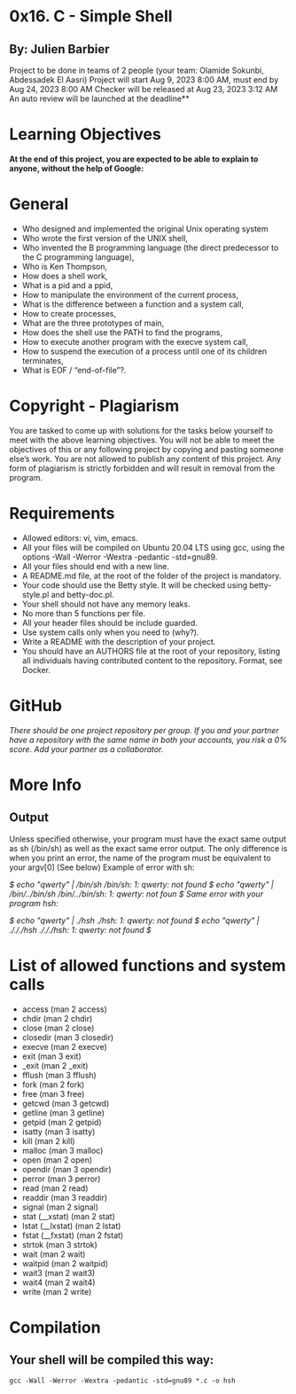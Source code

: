 # 0x16. C - Simple Shell
## By: Julien Barbier
 Project to be done in teams of 2 people (your team: Olamide Sokunbi, Abdessadek El Aasri)
 Project will start Aug 9, 2023 8:00 AM, must end by Aug 24, 2023 8:00 AM
 Checker will be released at Aug 23, 2023 3:12 AM
 An auto review will be launched at the deadline**

# Learning Objectives
**At the end of this project, you are expected to be able to explain to anyone, without the help of Google:**

# General
- Who designed and implemented the original Unix operating system
- Who wrote the first version of the UNIX shell,
- Who invented the B programming language (the direct predecessor to the C programming language),
- Who is Ken Thompson,
- How does a shell work,
- What is a pid and a ppid,
- How to manipulate the environment of the current process,
- What is the difference between a function and a system call,
- How to create processes,
- What are the three prototypes of main,
- How does the shell use the PATH to find the programs,
- How to execute another program with the execve system call,
- How to suspend the execution of a process until one of its children terminates,
- What is EOF / “end-of-file”?.

# Copyright - Plagiarism
You are tasked to come up with solutions for the tasks below yourself to meet with the above learning objectives.
You will not be able to meet the objectives of this or any following project by copying and pasting someone else’s work.
You are not allowed to publish any content of this project.
Any form of plagiarism is strictly forbidden and will result in removal from the program.

# Requirements
- Allowed editors: vi, vim, emacs.
- All your files will be compiled on Ubuntu 20.04 LTS using gcc, using the options -Wall -Werror -Wextra -pedantic -std=gnu89.
- All your files should end with a new line.
- A README.md file, at the root of the folder of the project is mandatory.
- Your code should use the Betty style. It will be checked using betty-style.pl and betty-doc.pl.
- Your shell should not have any memory leaks.
- No more than 5 functions per file.
- All your header files should be include guarded.
- Use system calls only when you need to (why?).
- Write a README with the description of your project.
- You should have an AUTHORS file at the root of your repository, listing all individuals having contributed content to the repository. Format, see Docker.

# GitHub
*There should be one project repository per group. If you and your partner have a repository with the same name in both your accounts, you risk a 0% score. Add your partner as a collaborator.*

# More Info
## Output
Unless specified otherwise, your program must have the exact same output as sh (/bin/sh) as well as the exact same error output.
The only difference is when you print an error, the name of the program must be equivalent to your argv[0] (See below)
Example of error with sh:

*$ echo "qwerty" | /bin/sh
/bin/sh: 1: qwerty: not found
$ echo "qwerty" | /bin/../bin/sh
/bin/../bin/sh: 1: qwerty: not foun*
*$
Same error with your program hsh:*

*$ echo "qwerty" | ./hsh
./hsh: 1: qwerty: not found
$ echo "qwerty" | ./././hsh
./././hsh: 1: qwerty: not found
$*

# List of allowed functions and system calls
- access (man 2 access)
- chdir (man 2 chdir)
- close (man 2 close)
- closedir (man 3 closedir)
- execve (man 2 execve)
- exit (man 3 exit)
- _exit (man 2 _exit)
- fflush (man 3 fflush)
- fork (man 2 fork)
- free (man 3 free)
- getcwd (man 3 getcwd)
- getline (man 3 getline)
- getpid (man 2 getpid)
- isatty (man 3 isatty)
- kill (man 2 kill)
- malloc (man 3 malloc)
- open (man 2 open)
- opendir (man 3 opendir)
- perror (man 3 perror)
- read (man 2 read)
- readdir (man 3 readdir)
- signal (man 2 signal)
- stat (__xstat) (man 2 stat)
- lstat (__lxstat) (man 2 lstat)
- fstat (__fxstat) (man 2 fstat)
- strtok (man 3 strtok)
- wait (man 2 wait)
- waitpid (man 2 waitpid)
- wait3 (man 2 wait3)
- wait4 (man 2 wait4)
- write (man 2 write)

# Compilation
## Your shell will be compiled this way:

`gcc -Wall -Werror -Wextra -pedantic -std=gnu89 *.c -o hsh`

